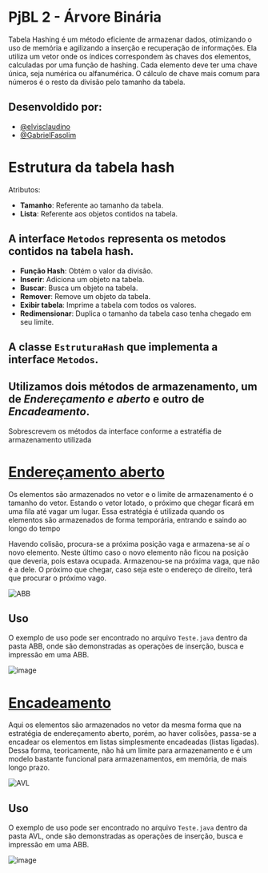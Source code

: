 
# PjBL 2 - Árvore Binária

Tabela Hashing é um método eficiente de armazenar dados, otimizando o uso de memória e agilizando a inserção e recuperação de informações. Ela utiliza um vetor onde os índices correspondem às chaves dos elementos, calculadas por uma função de hashing. Cada elemento deve ter uma chave única, seja numérica ou alfanumérica. O cálculo de chave mais comum para números é o resto da divisão pelo tamanho da tabela.


## Desenvoldido por:

- [@elvisclaudino](https://github.com/elvisclaudino)
- [@GabrielFasolim](https://github.com/GabrielFasolim)

# Estrutura da tabela hash

<p>Atributos:</p>

- **Tamanho**: Referente ao tamanho da tabela.
- **Lista**: Referente aos objetos contidos na tabela.

## A interface `Metodos` representa os metodos contidos na tabela hash.
- **Função Hash**: Obtém o valor da divisão.
- **Inserir**: Adiciona um objeto na tabela.
- **Buscar**: Busca um objeto na tabela.
- **Remover**: Remove um objeto da tabela.
- **Exibir tabela**: Imprime a tabela com todos os valores.
- **Redimensionar**: Duplica o tamanho da tabela caso tenha chegado em seu limite.

## A classe `EstruturaHash` que implementa a interface `Metodos`.
## Utilizamos dois métodos de armazenamento, um de *Endereçamento e aberto* e outro de *Encadeamento*.

<p>Sobrescrevem os métodos da interface conforme a estratéfia de armazenamento utilizada</p>

# [Endereçamento aberto](https://edisciplinas.usp.br/pluginfile.php/2340743/mod_resource/content/1/ACH2002-Aula20-HashEnderecamentoAberto.pdf)

Os elementos são armazenados no vetor e o limite de armazenamento é o tamanho do vetor.
Estando o vetor lotado, o próximo que chegar ficará em uma fila até vagar um lugar. Essa
estratégia é utilizada quando os elementos são armazenados de forma temporária, entrando
e saindo ao longo do tempo

Havendo colisão, procura-se a próxima posição vaga e armazena-se aí o novo elemento.
Neste último caso o novo elemento não ficou na posição que deveria, pois estava ocupada.
Armazenou-se na próxima vaga, que não é a dele. O próximo que chegar, caso seja este o
endereço de direito, terá que procurar o próximo vago. 

![ABB](https://i.imgur.com/6dkbWTs.png)

## Uso

O exemplo de uso pode ser encontrado no arquivo `Teste.java` dentro da pasta ABB, onde são demonstradas as operações de inserção, busca e impressão em uma ABB.

![image](https://github.com/elvisclaudino/binary-tree-java-PSC/assets/102040112/764c1602-40b1-412a-a220-f8c0747fb86c)

# [Encadeamento](https://braganholo.github.io/material/ed/13-TabelasHash-Encadeamento-Exterior.pdf)

Aqui os elementos são armazenados no vetor da mesma forma que na estratégia de
endereçamento aberto, porém, ao haver colisões, passa-se a encadear os elementos em
listas simplesmente encadeadas (listas ligadas). Dessa forma, teoricamente, não há um
limite para armazenamento e é um modelo bastante funcional para armazenamentos, em
memória, de mais longo prazo.

![AVL](https://i.imgur.com/yTAp9ee.png)

## Uso

O exemplo de uso pode ser encontrado no arquivo `Teste.java` dentro da pasta AVL, onde são demonstradas as operações de inserção, busca e impressão em uma ABB.

![image](https://github.com/elvisclaudino/binary-tree-java-PSC/assets/102040112/786272e9-7379-4409-a6b2-a33d6f5f47cb)






